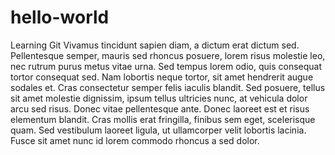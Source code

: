 # hello-world
Learning Git
Vivamus tincidunt sapien diam, a dictum erat dictum sed. Pellentesque semper, mauris sed rhoncus posuere, lorem risus molestie leo, nec rutrum purus metus vitae urna. Sed tempus lorem odio, quis consequat tortor consequat sed. Nam lobortis neque tortor, sit amet hendrerit augue sodales et. Cras consectetur semper felis iaculis blandit. Sed posuere, tellus sit amet molestie dignissim, ipsum tellus ultricies nunc, at vehicula dolor arcu sed risus. Donec vitae pellentesque ante. Donec laoreet est et risus elementum blandit. Cras mollis erat fringilla, finibus sem eget, scelerisque quam. Sed vestibulum laoreet ligula, ut ullamcorper velit lobortis lacinia. Fusce sit amet nunc id lorem commodo rhoncus a sed dolor.
